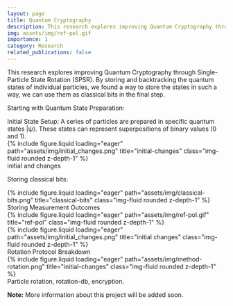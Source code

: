 ```yaml
---
layout: page
title: Quantum Cryptography
description: This research explores improving Quantum Cryptography through single particle state rotation.
img: assets/img/ref-pol.gif
importance: 1
category: Research
related_publications: false
---
```


 This research explores improving Quantum Cryptography through Single-Particle State Rotation (SPSR). By storing and backtracking the quantum states of individual particles, we found a way to store the states in such a way, we can use them as classical bits in the final step. 

Starting with Quantum State Preparation:

<div class="caption">
Initial State Setup: A series of particles are prepared in specific quantum states |ψ⟩. These states can represent superpositions of binary values (0 and 1).
</div>

<div class="row">
    <div class="col-sm mt-3 mt-md-0">
        {% include figure.liquid loading="eager" path="assets/img/initial_changes.png" title="initial-changes" class="img-fluid rounded z-depth-1" %}
    </div>
</div>

<div class="caption">
initial and changes
</div>


Storing classical bits:

<div class="row">
    <div class="col-sm mt-3 mt-md-0">
        {% include figure.liquid loading="eager" path="assets/img/classical-bits.png" title="classical-bits" class="img-fluid rounded z-depth-1" %}
    </div>
</div>

<div class="caption">
Storing Measurement Outcomes
</div>

<div class="row">
    <div class="col-sm mt-3 mt-md-0">
        {% include figure.liquid loading="eager" path="assets/img/ref-pol.gif" title="ref-pol" class="img-fluid rounded z-depth-1" %}
    </div>
    <div class="col-sm mt-3 mt-md-0">
        {% include figure.liquid loading="eager" path="assets/img/initial_changes.png" title="initial changes" class="img-fluid rounded z-depth-1" %}
    </div>

</div>

<div class="caption">
Rotation Protocol Breakdown
</div>
<div class="row">
    <div class="col-sm mt-3 mt-md-0">
        {% include figure.liquid loading="eager" path="assets/img/method-rotation.png" title="initial-changes" class="img-fluid rounded z-depth-1" %}
    </div>
</div>


<div class="caption">
Particle rotation, rotation-db, encryption.
</div>


**Note:** More information about this project will be added soon.
